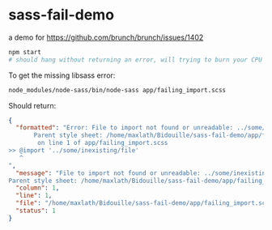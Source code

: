 # sass-fail-demo
a demo for https://github.com/brunch/brunch/issues/1402

```sh
npm start
# should hang without returning an error, will trying to burn your CPU
```

To get the missing libsass error:
```sh
node_modules/node-sass/bin/node-sass app/failing_import.scss
```
Should return:
```json
{
  "formatted": "Error: File to import not found or unreadable: ../some/inexisting/file
       Parent style sheet: /home/maxlath/Bidouille/sass-fail-demo/app/failing_import.scss
        on line 1 of app/failing_import.scss
>> @import '../some/inexisting/file'
   ^
",
  "message": "File to import not found or unreadable: ../some/inexisting/file
Parent style sheet: /home/maxlath/Bidouille/sass-fail-demo/app/failing_import.scss",
  "column": 1,
  "line": 1,
  "file": "/home/maxlath/Bidouille/sass-fail-demo/app/failing_import.scss",
  "status": 1
}
```
